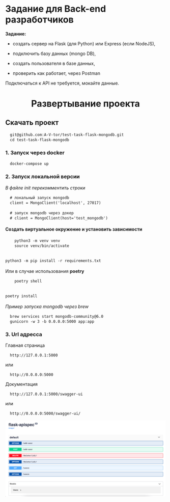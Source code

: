 # Задание для Back-end разработчиков

**Задание:**

- создать сервер на Flask (для Python) или Express (если NodeJS),

- подключить базу данных (mongo DB),

- создать пользователя в базе данных,

- проверить как работает, через Postman

Подключаться к API не требуется, мокайте данные.

<h1 align="center">Развертывание проекта</h1>

<h2>Скачать проект</h2>

```
  git@github.com:A-V-tor/test-task-flask-mongodb.git
  cd test-task-flask-mongodb
```

<h3>1. Запуск через docker</h3>

```
  docker-compose up
```

<h3>2. Запуск локальной версии</h3>

<i>В файле init перекомментить строки</i>

```
  # локальный запуск mongodb
  client = MongoClient('localhost', 27017)

  # запуск mongodb через докер
  # client = MongoClient(host='test_mongodb')

```
<h4> Создать виртуальное окружение и установить зависимости</h4>

```
    python3 -m venv venv
    source venv/bin/activate
    
```
`python3 -m pip install -r requirements.txt` </br> </br>
Или в случае использования <b>poetry</b>


```
    poetry shell
    
```

`poetry install`
</br></br>
<i>Пример запуска mongodb через brew</i>

```
  brew services start mongodb-community@6.0
  gunicorn -w 3 -b 0.0.0.0:5000 app:app 
```

<h3>3. Url адресса</h3>

<p>Главная страница</p>

```
  http://127.0.0.1:5000  
```

или

```
  http://0.0.0.0:5000
```

<p>Документация</p>

```
  http://127.0.0.1:5000/swagger-ui 
```

или

```
  http://0.0.0.0:5000/swagger-ui/
```

<img src="https://github.com/A-V-tor/test-task-flask-mongodb/blob/main/documentation.png">
